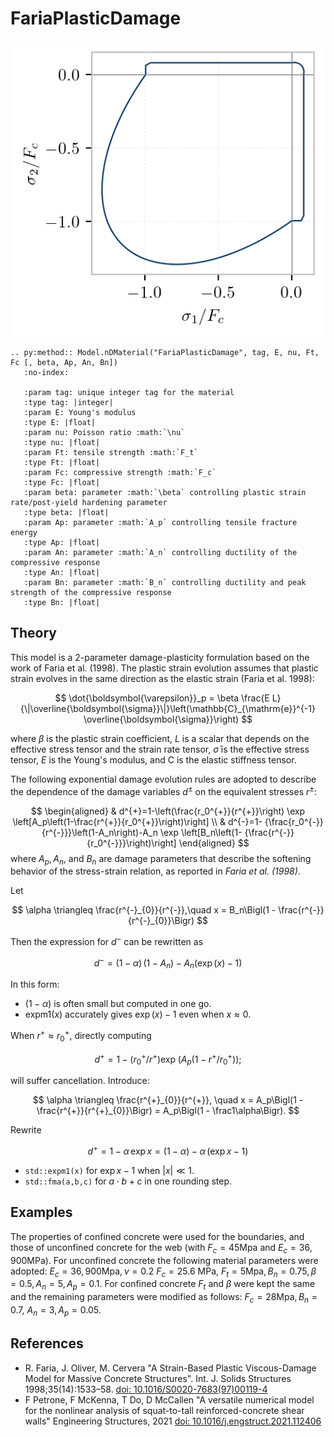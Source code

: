 
# FariaPlasticDamage

![Failure surface in plane stress](FariaSurface.png)

```{eval-rst}
.. py:method:: Model.nDMaterial("FariaPlasticDamage", tag, E, nu, Ft, Fc [, beta, Ap, An, Bn])
   :no-index:

   :param tag: unique integer tag for the material
   :type tag: |integer|
   :param E: Young's modulus
   :type E: |float|
   :param nu: Poisson ratio :math:`\nu`
   :type nu: |float|
   :param Ft: tensile strength :math:`F_t`
   :type Ft: |float|
   :param Fc: compressive strength :math:`F_c`
   :type Fc: |float|
   :param beta: parameter :math:`\beta` controlling plastic strain rate/post-yield hardening parameter
   :type beta: |float|
   :param Ap: parameter :math:`A_p` controlling tensile fracture energy
   :type Ap: |float|
   :param An: parameter :math:`A_n` controlling ductility of the compressive response
   :type An: |float|
   :param Bn: parameter :math:`B_n` controlling ductility and peak strength of the compressive response
   :type Bn: |float|

```

## Theory

This model is a 2-parameter damage-plasticity formulation based on the work of Faria et al. (1998).
The plastic strain evolution assumes that plastic strain evolves in the same direction as the elastic strain (Faria et al. 1998):

$$
\dot{\boldsymbol{\varepsilon}}_p = \beta \frac{E L}{\|\overline{\boldsymbol{\sigma}}\|}\left(\mathbb{C}_{\mathrm{e}}^{-1} \overline{\boldsymbol{\sigma}}\right)
$$

where $\beta$ is the plastic strain coefficient, $L$ is a scalar that depends on the effective stress tensor and the strain rate tensor, $\bar{\sigma}$ is the effective stress tensor, $E$ is the Young's modulus, and C is the elastic stiffness tensor.

The following exponential damage evolution rules are adopted to describe the dependence of the damage variables $d^{ \pm}$ on the equivalent stresses $r^{ \pm}$:

$$
\begin{aligned}
& d^{+}=1-\left(\frac{r_0^{+}}{r^{+}}\right) \exp \left[A_p\left(1-\frac{r^{+}}{r_0^{+}}\right)\right] \\
& d^{-}=1- {\frac{r_0^{-}}{r^{-}}}\left(1-A_n\right)-A_n \exp \left[B_n\left(1- {\frac{r^{-}}{r_0^{-}}}\right)\right]
\end{aligned}
$$
where $A_p, A_n$, and $B_n$ are damage parameters that describe the softening behavior of the stress-strain relation, as reported in *Faria et al. (1998)*.

Let

$$
\alpha \triangleq \frac{r^{-}_{0}}{r^{-}},\quad 
x = B_n\Bigl(1 - \frac{r^{-}}{r^{-}_{0}}\Bigr)
$$

Then the expression for $d^{-}$ can be rewritten as

$$
d^{-} = (1-\alpha)\,(1 - A_n)\;-\;A_n\bigl(\exp(x)-1\bigr)
$$

In this form:

* $(1-\alpha)$ is often small but computed in one go.
* $\mathrm{expm1}(x)$ accurately gives $\exp(x)-1$ even when $x\approx 0$.


When $\displaystyle r^{+} \approx r^{+}_{0}$, directly computing

$$
d^{+} = 1  - (r^{+}_{0}/r^{+})   \exp\!\bigl(A_p (1 - r^{+}/r^{+}_{0})\bigr);
$$

will suffer cancellation. Introduce:

$$
\alpha \triangleq \frac{r^{+}_{0}}{r^{+}}, 
\quad
x = A_p\Bigl(1 - \frac{r^{+}}{r^{+}_{0}}\Bigr)
   = A_p\Bigl(1 - \frac1\alpha\Bigr).
$$

Rewrite

$$
d^{+} = 1 - \alpha\, \exp{x}
      = \bigl(1-\alpha\bigr)\;-\;\alpha\,(\exp{x}-1)
$$

* `std::expm1(x)` for $\exp{x} - 1$ when $|x|\ll1$.
* `std::fma(a,b,c)` for $a\cdot b + c$ in one rounding step.


## Examples

The properties of confined concrete were used for the boundaries, and those of unconfined concrete for the web (with $F_c= 45 \mathrm{Mpa}$ and $E_c=36,900 \mathrm{MPa}$). 
For unconfined concrete the following material parameters were adopted: $E_c=36,900 \mathrm{Mpa}, \nu=0.2$ $F_c=25.6$ МPa, $F_t=5 \mathrm{Mpa}, B_n=0.75, \beta=0.5, A_n=5, A_p=0.1$.
For confined concrete $F_t$ and $\beta$ were kept the same and the remaining parameters were modified as follows: $F_c=28 \mathrm{Mpa}, B_n=0.7$, $A_n=3, A_p=0.05$. 



## References

- R. Faria, J. Oliver, M. Cervera "A Strain-Based Plastic Viscous-Damage Model for Massive Concrete Structures". Int. J. Solids Structures 1998;35(14):1533–58. [doi: 10.1016/S0020-7683(97)00119-4](https://doi.org/10.1016/S0020-7683(97)00119-4)
- F Petrone, F McKenna, T Do, D McCallen  "A versatile numerical model for the nonlinear analysis of squat-to-tall reinforced-concrete shear walls" Engineering Structures, 2021 [doi: 10.1016/j.engstruct.2021.112406](https://doi.org/10.1016/j.engstruct.2021.112406)

